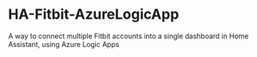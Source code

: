 # HA-Fitbit-AzureLogicApp
A way to connect multiple Fitbit accounts into a single dashboard in Home Assistant, using Azure Logic Apps

